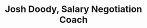 ---
podcast: Code with Jason
title: Josh Doody, Salary Negotiation Coach
host: Jason Swett
podcast_url: https://www.codewithjason.com/podcast/13443487-194-josh-doody-salary-negotiation-coach/
thumbnail: 
publication_date: 08-22-2023
---